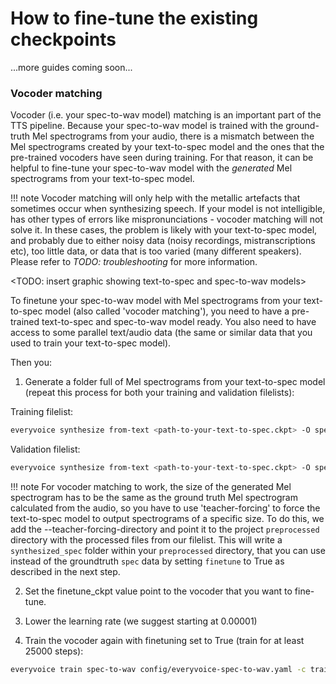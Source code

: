 # How to fine-tune the existing checkpoints

...more guides coming soon...

### Vocoder matching

Vocoder (i.e. your spec-to-wav model) matching is an important part of the TTS pipeline. Because your spec-to-wav model is trained with the ground-truth Mel spectrograms from your audio, there is a mismatch between the Mel spectrograms created by your text-to-spec model and the ones that the pre-trained vocoders have seen during training. For that reason, it can be helpful to fine-tune your spec-to-wav model with the _generated_ Mel spectrograms from your text-to-spec model.

!!! note
    Vocoder matching will only help with the metallic artefacts that sometimes occur when synthesizing speech. If your model is not intelligible, has other types of errors like mispronunciations - vocoder matching will not solve it. In these cases, the problem is likely with your text-to-spec model, and probably due to either noisy data (noisy recordings, mistranscriptions etc), too little data, or data that is too varied (many different speakers). Please refer to *TODO: troubleshooting* for more information.

<TODO: insert graphic showing text-to-spec and spec-to-wav models>

To finetune your spec-to-wav model with Mel spectrograms from your text-to-spec model (also called 'vocoder matching'), you need to have a pre-trained text-to-spec and spec-to-wav model ready. You also need to have access to some parallel text/audio data (the same or similar data that you used to train your text-to-spec model).

Then you:

1. Generate a folder full of Mel spectrograms from your text-to-spec model (repeat this process for both your training and validation filelists):

Training filelist:

```bash
everyvoice synthesize from-text <path-to-your-text-to-spec.ckpt> -O spec --filelist <path-to-your-training-filelist.psv> --teacher-forcing-directory <path-to-your-preprocessed-directory> --output-dir <path-to-your-preprocessed-directory>
```

Validation filelist:

```bash
everyvoice synthesize from-text <path-to-your-text-to-spec.ckpt> -O spec --filelist <path-to-your-validation-filelist.psv> --teacher-forcing-directory <path-to-your-preprocessed-directory> --output-dir <path-to-your-preprocessed-directory>
```

!!! note
    For vocoder matching to work, the size of the generated Mel spectrogram has to be the same as the ground truth Mel spectrogram calculated from the audio, so you have to use 'teacher-forcing' to force the text-to-spec model to output spectrograms of a specific size. To do this, we add the --teacher-forcing-directory and point it to the project `preprocessed` directory with the processed files from our filelist. This will write a `synthesized_spec` folder within your `preprocessed` directory, that you can use instead of the groundtruth `spec` data by setting `finetune` to True as described in the next step.

2. Set the finetune_ckpt value point to the vocoder that you want to fine-tune.

3. Lower the learning rate (we suggest starting at 0.00001)

4. Train the vocoder again with finetuning set to True (train for at least 25000 steps):

```bash
everyvoice train spec-to-wav config/everyvoice-spec-to-wav.yaml -c training.finetune=True
```
